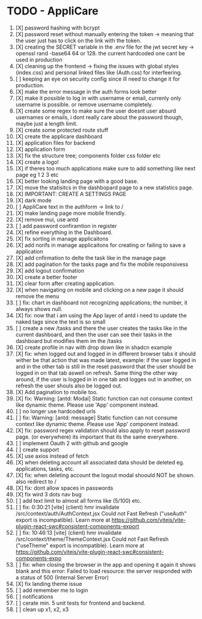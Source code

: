 # TODO - AppliCare

1. [X] password hashing with bcrypt
2. [X] password reset without manually entering the token -> meaning that the user just has to click on the link with the token.
3. [X] creating the SECRET variable in the .env file for the jwt secret key -> openssl rand -base64 64 or 128. the current hardcoded one cant be used in production
4. [X] cleaning up the frontend -> fixing the issues with global styles (index.css) and personal linked files like (Auth.css) for interfeering.
5. [ ] keeping an eye on security config since ill need to change it for production.
6. [X] make the error message in the auth forms look better
7. [X] make it possible to log in with username or email, currenly only username is possible. or remove username completely.
8. [X] create some regex to make sure the user doesnt user absurd usernames or emails, i dont really care about the password though, maybe just a length limit.
9. [X] create some protected route stuff
1. [X] create the applicare dashboard
1. [X] application files for backend
1. [X] application form
1. [X] fix the structure tree; components folder css folder etc
1. [X] create a logo!
1. [X] if theres too much applications make sure to add something like next page eg 1 2 3 etc
1. [X] better looking landing page with a good base.
1. [X] move the statisitcs in the dashbopard page to a new statistics page.
1. [X] IMPORTANT: CREATE A SETTINGS PAGE
1. [X] dark mode
2. [ ] AppliCare text in the authform -> link to /
2. [X] make landing page more mobile friendly.
2. [X] remove mui, use antd
2. [ ] add password confiramtion in register
2. [X] refine everything in the Dashboard.
2. [X] fix sorting in manage applicaitons
2. [X] add norifs in manage applicaitons for creating or failing to save a application
2. [X] add cnfirmation to delte the task like in the manage page
2. [X] add pagination for the tasks page and fix the mobile responsivess
2. [X] add logout confirmation
3. [X] create a better footer
3. [X] clear form after creating application.
3. [X] when navigating on mobile and clicking on a new page it should remove the menu
3. [ ] fix: chart in dashboard not recognizing applications; the number, it always shows null.
3. [X] fix: now that i am using the App layer of antd i need to update the naked tags since the text is so small
3. [ ] create a new /tasks and there the user creates the tasks like in the current dashboard, and then the user can see their tasks in the dashboard but modifies them im the /tasks
3. [X] create profile in nav with drop down like in shadcn example
3. [X] fix: when logged out and logged in in different browser tabs it should wither be that action that was made latest, example: if the user logged in and in the other tab is still in the reset password that the user should be logged in on that tab aswell on refresh. Same thing the other way around, if the user is logged in in one tab and logges out in another, on refresh the user shouls also be logged out.
3. [X] Add pagination to mobile too.
3. [X] fix: Warning: [antd: Modal] Static function can not consume context like dynamic theme. Please use 'App' component instead.
4. [ ] no longer use hardcoded urls
4. [ ] fix: Warning: [antd: message] Static function can not consume context like dynamic theme. Please use 'App' component instead.
4. [X] fix: password regex validation should also apply to reset password page. (or everywhere) its important that its the same everywhere.
4. [ ] implement Oauth 2 with github and google
4. [ ] create support
4. [X] use axios instead of fetch
4. [X] when deleting account all associated data should be deleted eg. applications, tasks, etc.
4. [X] fix: when deleting account the logout modal shoould NOT be shown. also redirect to /
4. [X] fix: dont allow spaces in passwords
4. [X] fix wird 3 dots nav bug
5. [ ] add text limit to almost all forms like (5/100) etc.
5. [ ] fix: 0:30:21 [vite] (client) hmr invalidate /src/context/auth/AuthContext.jsx Could not Fast Refresh ("useAuth" export is incompatible). Learn more at https://github.com/vitejs/vite-plugin-react-swc#consistent-components-export
5. [ ] fix: 10:46:13 [vite] (client) hmr invalidate /src/context/theme/ThemeContext.jsx Could not Fast Refresh ("useTheme" export is incompatible). Learn more at https://github.com/vitejs/vite-plugin-react-swc#consistent-components-expo
5. [ ] fix: when closing the browser in the app and opening it again it shows blank and this error: Failed to load resource: the server responded with a status of 500 (Internal Server Error)
5. [X] fix landing theme issue
5. [ ] add remember me to login
5. [ ] notifications
5. [ ] cerate min. 5 unit tests for frontend and backend.
5. [ ] clean up x1, x2, x3
